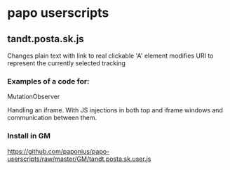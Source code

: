 # papo userscripts
 
## tandt.posta.sk.js
Changes plain text with link to real clickable 'A' element
modifies URI to represent the currently selected tracking

### Examples of a code for:

MutationObserver

Handling an iframe. With JS injections in both top and iframe windows
and communication between them.


### Install in GM
https://github.com/paponius/papo-userscripts/raw/master/GM/tandt.posta.sk.user.js
